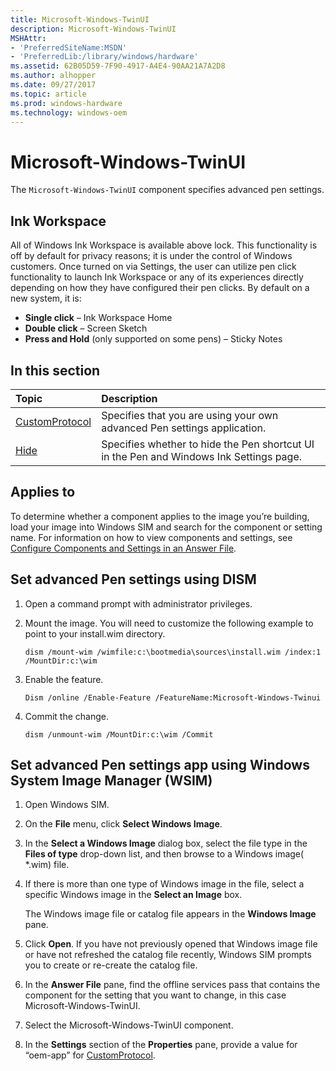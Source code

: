 ```yaml
---
title: Microsoft-Windows-TwinUI
description: Microsoft-Windows-TwinUI
MSHAttr:
- 'PreferredSiteName:MSDN'
- 'PreferredLib:/library/windows/hardware'
ms.assetid: 62B05D59-7F90-4917-A4E4-90AA21A7A2D8
ms.author: alhopper
ms.date: 09/27/2017
ms.topic: article
ms.prod: windows-hardware
ms.technology: windows-oem
---
```

# Microsoft-Windows-TwinUI

The `Microsoft-Windows-TwinUI` component specifies advanced pen settings.

## Ink Workspace

All of Windows Ink Workspace is available above lock. This functionality is off by default for privacy reasons; it is under the control of Windows customers. Once turned on via Settings, the user can utilize pen click functionality to launch Ink Workspace or any of its experiences directly depending on how they have configured their pen clicks. By default on a new system, it is:

* **Single click** – Ink Workspace Home
* **Double click** – Screen Sketch
* **Press and Hold** (only supported on some pens) – Sticky Notes

## In this section

| Topic                                                        | Description                                                                                                |
|:-------------------------------------------------------------|:-----------------------------------------------------------------------------------------------------------|
| [CustomProtocol](microsoft-windows-twinui-customprotocol.md) | Specifies that you are using your own advanced Pen settings application.                                   |
| [Hide](microsoft-windows-twinui-hide.md)                     | Specifies whether to hide the Pen shortcut UI in the Pen and Windows Ink Settings page.                    |

## Applies to

To determine whether a component applies to the image you’re building, load your image into Windows SIM and search for the component or setting name. For information on how to view components and settings, see [Configure Components and Settings in an Answer File](https://docs.microsoft.com/en-us/windows-hardware/customize/desktop/wsim/configure-components-and-settings-in-an-answer-file).

## Set advanced Pen settings using DISM

1. Open a command prompt with administrator privileges.
1. Mount the image. You will need to customize the following example to point to your install.wim directory.

    `dism /mount-wim /wimfile:c:\bootmedia\sources\install.wim /index:1 /MountDir:c:\wim`

1. Enable the feature.

    `Dism /online /Enable-Feature /FeatureName:Microsoft-Windows-Twinui`

1. Commit the change.

    `dism /unmount-wim /MountDir:c:\wim /Commit`

## Set advanced Pen settings app using Windows System Image Manager (WSIM)

1. Open Windows SIM.
1. On the **File** menu, click **Select Windows Image**.
1. In the **Select a Windows Image** dialog box, select the file type in the **Files of type** drop-down list, and then browse to a Windows image( \*.wim) file.
1. If there is more than one type of Windows image in the file, select a specific Windows image in the **Select an Image** box.

    The Windows image file or catalog file appears in the **Windows Image** pane.

1. Click **Open**. If you have not previously opened that Windows image file or have not refreshed the catalog file recently, Windows SIM prompts you to create or re-create the catalog file.
1. In the **Answer File** pane, find the offline services pass that contains the component for the setting that you want to change, in this case Microsoft-Windows-TwinUI.
1. Select the Microsoft-Windows-TwinUI component.
1. In the **Settings** section of the **Properties** pane, provide a value for “oem-app” for [CustomProtocol](microsoft-windows-twinui-customprotocol.md).

 

 






